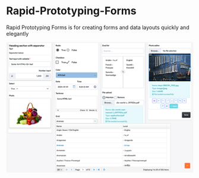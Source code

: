 # Rapid-Prototyping-Forms

Rapid Prototyping Forms is for creating forms and data layouts quickly and elegantly

![form_fields](https://github.com/teescripts/Rapid-Prototyping-Forms-Laravel/blob/main/src/media/form_fields.png)

